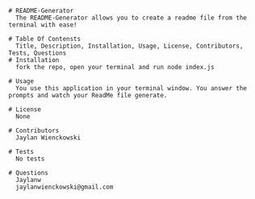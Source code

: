 
    # README-Generator
      The README-Generator allows you to create a readme file from the terminal with ease!
  
    # Table Of Contensts
      Title, Description, Installation, Usage, License, Contributors, Tests, Questions
    # Installation
      fork the repo, open your terminal and run node index.js
  
    # Usage
      You use this application in your terminal window. You answer the prompts and watch your ReadMe file generate.
  
    # License
      None
      
    # Contributors
      Jaylan Wienckowski
  
    # Tests
      No tests
  
    # Questions
      Jaylanw
      jaylanwienckowski@gmail.com
  